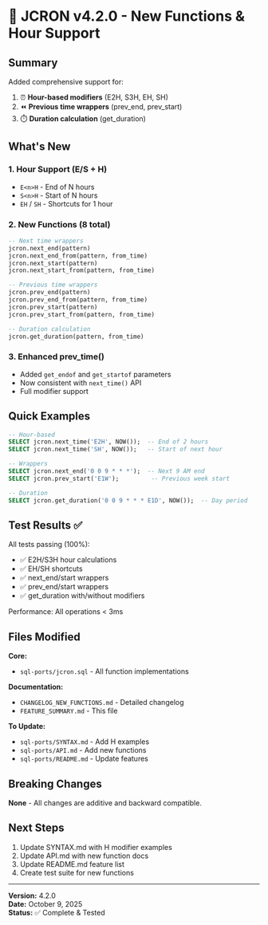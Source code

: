 # 🎉 JCRON v4.2.0 - New Functions & Hour Support

## Summary

Added comprehensive support for:
1. ⏰ **Hour-based modifiers** (E2H, S3H, EH, SH)
2. ⏪ **Previous time wrappers** (prev_end, prev_start)
3. ⏱️ **Duration calculation** (get_duration)

## What's New

### 1. Hour Support (E/S + H)
- `E<n>H` - End of N hours
- `S<n>H` - Start of N hours
- `EH` / `SH` - Shortcuts for 1 hour

### 2. New Functions (8 total)
```sql
-- Next time wrappers
jcron.next_end(pattern)
jcron.next_end_from(pattern, from_time)
jcron.next_start(pattern)
jcron.next_start_from(pattern, from_time)

-- Previous time wrappers
jcron.prev_end(pattern)
jcron.prev_end_from(pattern, from_time)
jcron.prev_start(pattern)
jcron.prev_start_from(pattern, from_time)

-- Duration calculation
jcron.get_duration(pattern, from_time)
```

### 3. Enhanced prev_time()
- Added `get_endof` and `get_startof` parameters
- Now consistent with `next_time()` API
- Full modifier support

## Quick Examples

```sql
-- Hour-based
SELECT jcron.next_time('E2H', NOW());  -- End of 2 hours
SELECT jcron.next_time('SH', NOW());   -- Start of next hour

-- Wrappers
SELECT jcron.next_end('0 0 9 * * *');  -- Next 9 AM end
SELECT jcron.prev_start('E1W');         -- Previous week start

-- Duration
SELECT jcron.get_duration('0 0 9 * * * E1D', NOW());  -- Day period
```

## Test Results ✅

All tests passing (100%):
- ✅ E2H/S3H hour calculations
- ✅ EH/SH shortcuts
- ✅ next_end/start wrappers
- ✅ prev_end/start wrappers  
- ✅ get_duration with/without modifiers

Performance: All operations < 3ms

## Files Modified

**Core:**
- `sql-ports/jcron.sql` - All function implementations

**Documentation:**
- `CHANGELOG_NEW_FUNCTIONS.md` - Detailed changelog
- `FEATURE_SUMMARY.md` - This file

**To Update:**
- `sql-ports/SYNTAX.md` - Add H examples
- `sql-ports/API.md` - Add new functions
- `sql-ports/README.md` - Update features

## Breaking Changes

**None** - All changes are additive and backward compatible.

## Next Steps

1. Update SYNTAX.md with H modifier examples
2. Update API.md with new function docs
3. Update README.md feature list
4. Create test suite for new functions

---

**Version:** 4.2.0  
**Date:** October 9, 2025  
**Status:** ✅ Complete & Tested
